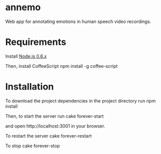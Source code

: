 annemo
======

Web app for annotating emotions in human speech video recordings.


Requirements
======
Install [Node.js 0.6.x](http://nodejs.org/dist/v0.6.16/docs/#)

Then, install CoffeeScript
    npm install -g coffee-script


Installation
======
To download the project dependencies in the project directory run 
    npm install

Then, to start the server run
    cake forever-start

and open http://localhost:3001 in your browser.


To restart the server
    cake forever-restart

To stop
    cake forever-stop
 
